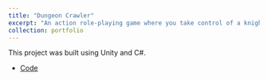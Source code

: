 ```yaml
---
title: "Dungeon Crawler"
excerpt: "An action role-playing game where you take control of a knight fighing different monsters on your way to treasure. <br/> <img src='https://raw.githubusercontent.com/CS-4455-Team-Yellow-Submarine/Dungeon-Crawler/715a1d51698fc66f78743aba17c40315dd8c29df/Assets/Images/DungeonCrawler.png' alt='The splash screen of the Dungeon Crawler game'>""
collection: portfolio
---
```


This project was built using Unity and C#.

- [Code](https://github.com/CS-4455-Team-Yellow-Submarine/Dungeon-Crawler)
